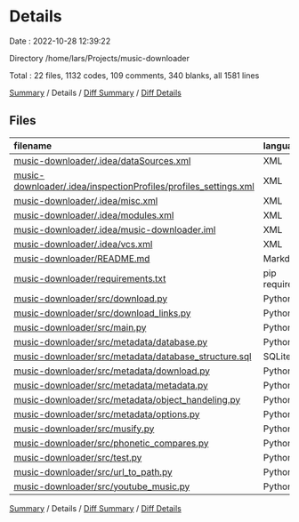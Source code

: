 # Details

Date : 2022-10-28 12:39:22

Directory /home/lars/Projects/music-downloader

Total : 22 files,  1132 codes, 109 comments, 340 blanks, all 1581 lines

[Summary](results.md) / Details / [Diff Summary](diff.md) / [Diff Details](diff-details.md)

## Files
| filename | language | code | comment | blank | total |
| :--- | :--- | ---: | ---: | ---: | ---: |
| [music-downloader/.idea/dataSources.xml](/music-downloader/.idea/dataSources.xml) | XML | 12 | 0 | 0 | 12 |
| [music-downloader/.idea/inspectionProfiles/profiles_settings.xml](/music-downloader/.idea/inspectionProfiles/profiles_settings.xml) | XML | 6 | 0 | 0 | 6 |
| [music-downloader/.idea/misc.xml](/music-downloader/.idea/misc.xml) | XML | 4 | 0 | 0 | 4 |
| [music-downloader/.idea/modules.xml](/music-downloader/.idea/modules.xml) | XML | 8 | 0 | 0 | 8 |
| [music-downloader/.idea/music-downloader.iml](/music-downloader/.idea/music-downloader.iml) | XML | 10 | 0 | 0 | 10 |
| [music-downloader/.idea/vcs.xml](/music-downloader/.idea/vcs.xml) | XML | 6 | 0 | 0 | 6 |
| [music-downloader/README.md](/music-downloader/README.md) | Markdown | 75 | 0 | 34 | 109 |
| [music-downloader/requirements.txt](/music-downloader/requirements.txt) | pip requirements | 8 | 0 | 0 | 8 |
| [music-downloader/src/download.py](/music-downloader/src/download.py) | Python | 59 | 10 | 21 | 90 |
| [music-downloader/src/download_links.py](/music-downloader/src/download_links.py) | Python | 46 | 3 | 18 | 67 |
| [music-downloader/src/main.py](/music-downloader/src/main.py) | Python | 78 | 0 | 26 | 104 |
| [music-downloader/src/metadata/database.py](/music-downloader/src/metadata/database.py) | Python | 121 | 35 | 35 | 191 |
| [music-downloader/src/metadata/database_structure.sql](/music-downloader/src/metadata/database_structure.sql) | SQLite | 48 | 0 | 6 | 54 |
| [music-downloader/src/metadata/download.py](/music-downloader/src/metadata/download.py) | Python | 211 | 33 | 60 | 304 |
| [music-downloader/src/metadata/metadata.py](/music-downloader/src/metadata/metadata.py) | Python | 106 | 9 | 28 | 143 |
| [music-downloader/src/metadata/object_handeling.py](/music-downloader/src/metadata/object_handeling.py) | Python | 19 | 0 | 4 | 23 |
| [music-downloader/src/metadata/options.py](/music-downloader/src/metadata/options.py) | Python | 87 | 8 | 24 | 119 |
| [music-downloader/src/musify.py](/music-downloader/src/musify.py) | Python | 97 | 2 | 37 | 136 |
| [music-downloader/src/phonetic_compares.py](/music-downloader/src/phonetic_compares.py) | Python | 15 | 0 | 8 | 23 |
| [music-downloader/src/test.py](/music-downloader/src/test.py) | Python | 18 | 1 | 6 | 25 |
| [music-downloader/src/url_to_path.py](/music-downloader/src/url_to_path.py) | Python | 35 | 6 | 16 | 57 |
| [music-downloader/src/youtube_music.py](/music-downloader/src/youtube_music.py) | Python | 63 | 2 | 17 | 82 |

[Summary](results.md) / Details / [Diff Summary](diff.md) / [Diff Details](diff-details.md)